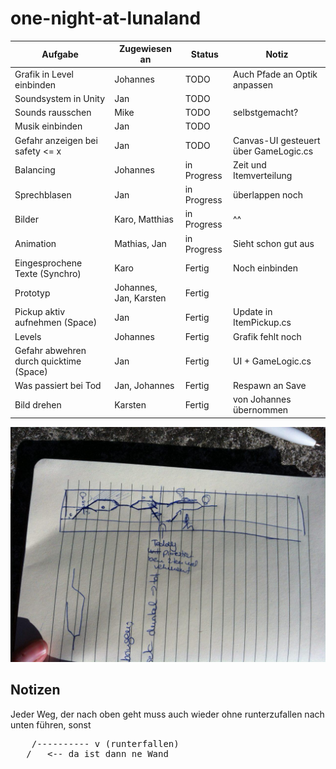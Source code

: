 # one-night-at-lunaland


| Aufgabe | Zugewiesen an | Status | Notiz |
| ------- | ------------- | ------ | ----- |
| Grafik in Level einbinden| Johannes | TODO | Auch Pfade an Optik anpassen|
| Soundsystem in Unity | Jan | TODO | |
| Sounds rausschen | Mike | TODO | selbstgemacht? |
| Musik einbinden | Jan | TODO | |
| Gefahr anzeigen bei safety <= x | Jan | TODO | Canvas-UI gesteuert über GameLogic.cs |
| Balancing| Johannes | in Progress | Zeit und Itemverteilung |
| Sprechblasen | Jan | in Progress | überlappen noch |
| Bilder | Karo, Matthias | in Progress | ^^ |
| Animation | Mathias, Jan | in Progress | Sieht schon gut aus |
| Eingesprochene Texte (Synchro) | Karo | Fertig | Noch einbinden |
| Prototyp| Johannes, Jan, Karsten | Fertig |
| Pickup aktiv aufnehmen (Space) | Jan | Fertig | Update in ItemPickup.cs |
| Levels | Johannes | Fertig | Grafik fehlt noch |
| Gefahr abwehren durch quicktime (Space) | Jan | Fertig | UI + GameLogic.cs |
| Was passiert bei Tod | Jan, Johannes | Fertig | Respawn an Save |
| Bild drehen | Karsten | Fertig | von Johannes übernommen |

![level](sample-level.jpg "Level")

## Notizen

Jeder Weg, der nach oben geht muss auch wieder ohne runterzufallen nach unten führen, sonst

<pre>
    /---------- v (runterfallen)
___/   <-- da ist dann ne Wand           
</pre>

